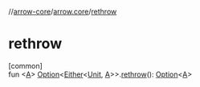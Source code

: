 //[arrow-core](../../index.md)/[arrow.core](index.md)/[rethrow](rethrow.md)

# rethrow

[common]\
fun &lt;[A](rethrow.md)&gt; [Option](-option/index.md)&lt;[Either](-either/index.md)&lt;[Unit](https://kotlinlang.org/api/latest/jvm/stdlib/kotlin/-unit/index.html), [A](rethrow.md)&gt;&gt;.[rethrow](rethrow.md)(): [Option](-option/index.md)&lt;[A](rethrow.md)&gt;
